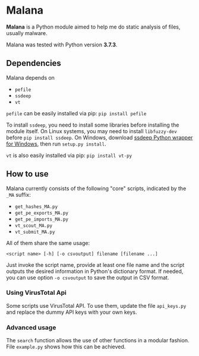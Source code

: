 # Malana
**Malana** is a Python module aimed to help me do static analysis of files, usually malware.

Malana was tested with Python version **3.7.3**.

## Dependencies
Malana depends on
- `pefile`
- `ssdeep`
- `vt`

`pefile` can be easily installed via pip: `pip install pefile`

To install `ssdeep`, you need to install some libraries before installing the module itself. On Linux systems, you may need to install `libfuzzy-dev` before `pip install ssdeep`. On Windows, download [ssdeep Python wrapper for Windows](https://github.com/MacDue/ssdeep-windows-32_64), then run `setup.py install`.

`vt` is also easily installed via pip: `pip install vt-py`

## How to use
Malana currently consists of the following "core" scripts, indicated by the `_MA` suffix:
- `get_hashes_MA.py`
- `get_pe_exports_MA.py`
- `get_pe_imports_MA.py`
- `vt_scout_MA.py`
- `vt_submit_MA.py`

All of them share the same usage:

	<script name> [-h] [-o csvoutput] filename [filename ...]

Just invoke the script name, provide at least one file name and the script outputs the desired information in Python's dictionary format. If needed, you can use option `-o csvoutput` to save the output in CSV format.

### Using VirusTotal Api
Some scripts use VirusTotal API. To use them, update the file `api_keys.py` and replace the dummy API keys with your own keys.

### Advanced usage
The `search` function allows the use of other functions in a modular fashion. File `example.py` shows how this can be achieved.
